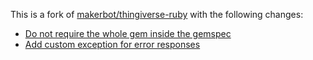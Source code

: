 This is a fork of [makerbot/thingiverse-ruby](https://github.com/makerbot/thingiverse-ruby)
with the following changes:

- [Do not require the whole gem inside the gemspec](https://github.com/makerbot/thingiverse-ruby/pull/8)
- [Add custom exception for error responses](https://github.com/makerbot/thingiverse-ruby/pull/7)
